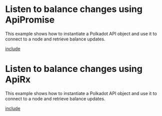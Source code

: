# Listen to balance changes using ApiPromise

This example shows how to instantiate a Polkadot API object and use it to connect to a node and retrieve balance updates.

[include](exampleApiPromise.js)

# Listen to balance changes using ApiRx

This example shows how to instantiate a Polkadot API object and use it to connect to a node and retrieve balance updates.

[include](exampleApiRx.js)